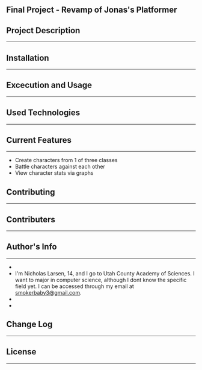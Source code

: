 ## Final Project - Revamp of Jonas's Platformer

## Project Description
---


## Installation
---


## Excecution and Usage
---


## Used Technologies
---


## Current Features
---
- Create characters from 1 of three classes
- Battle characters against each other
- View character stats via graphs

## Contributing
---


## Contributers
---

## Author's Info
---
- 
- I'm Nicholas Larsen, 14, and I go to Utah County Academy of Sciences. I want to major in computer science, although I dont know the specific field yet. I can be accessed through my email at smokerbaby3@gmail.com.
- 
- 
## Change Log
---

## License
---